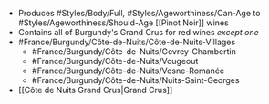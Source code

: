 - Produces #Styles/Body/Full, #Styles/Ageworthiness/Can-Age to #Styles/Ageworthiness/Should-Age [[Pinot Noir]] wines
- Contains all of Burgundy's Grand Crus for red wines *except one*
- #France/Burgundy/Côte-de-Nuits/Côte-de-Nuits-Villages
	- #France/Burgundy/Côte-de-Nuits/Gevrey-Chambertin
	- #France/Burgundy/Côte-de-Nuits/Vougeout
	- #France/Burgundy/Côte-de-Nuits/Vosne-Romanée
	- #France/Burgundy/Côte-de-Nuits/Nuits-Saint-Georges
- [[Côte de Nuits Grand Crus|Grand Crus]]